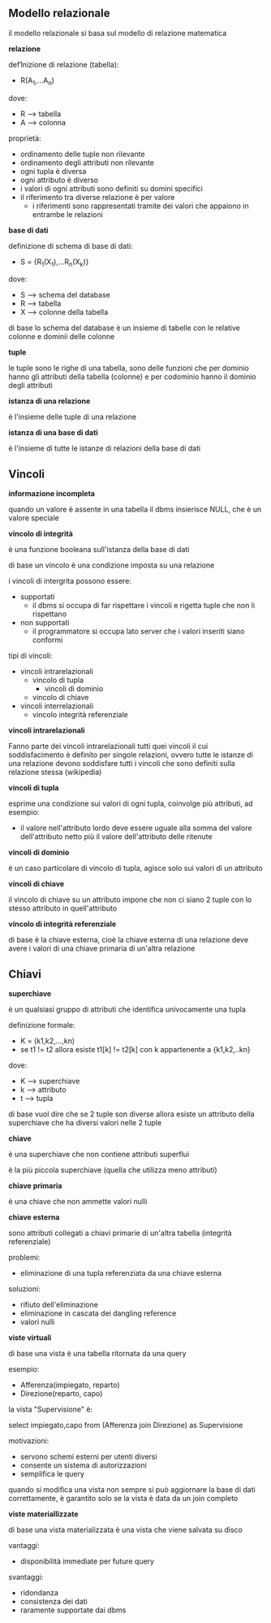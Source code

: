 ## Modello relazionale

il modello relazionale si basa sul modello di relazione matematica

**relazione**

def1nizione di relazione (tabella):
* R(A<sub>1</sub>,...A<sub>n</sub>)

dove:
* R --> tabella
* A --> colonna 

proprietà:
* ordinamento delle tuple non rilevante
* ordinamento degli attributi non rilevante
* ogni tupla è diversa
* ogni attributo è diverso
* i valori di ogni attributi sono definiti su domini specifici
* il riferimento tra diverse relazione è per valore
    * i riferimenti sono rappresentati tramite dei valori che appaiono in entrambe le relazioni

**base di dati**

definizione di schema di base di dati:
+ S = {R<sub>1</sub>(X<sub>1</sub>),...R<sub>n</sub>(X<sub>k</sub>)}

dove:
* S --> schema del database
* R --> tabella
* X --> colonne della tabella

di base lo schema del database è un insieme di tabelle con le relative colonne e dominii delle colonne

**tuple**

le tuple sono le righe di una tabella, sono delle funzioni che per dominio hanno gli attributi della tabella (colonne) e per codominio hanno il dominio degli attributi

**istanza di una relazione**

è l'insieme delle tuple di una relazione

**istanza di una base di dati**

è l'insieme di tutte le istanze di relazioni della base di dati

## Vincoli

**informazione incompleta**

quando un valore è assente in una tabella il dbms insierisce NULL, che è un valore speciale

**vincolo di integrità**

è una funzione booleana sull'istanza della base di dati

di base un vincolo è una condizione imposta su una relazione

i vincoli di intergrita possono essere:
* supportati
    * il dbms si occupa di far rispettare i vincoli e rigetta tuple che non li rispettano
* non supportati
    * il programmatore si occupa lato server che i valori inseriti siano conformi

tipi di vincoli:
* vincoli intrarelazionali
    * vincolo di tupla
        * vincoli di dominio
    * vincolo di chiave
* vincoli interrelazionali
    * vincolo integrità referenziale

**vincoli intrarelazionali**

Fanno parte dei vincoli intrarelazionali tutti quei vincoli il cui soddisfacimento è definito per singole relazioni, ovvero tutte le istanze di una relazione devono soddisfare tutti i vincoli che sono definiti sulla relazione stessa (wikipedia)

**vincoli di tupla**

esprime una condizione sui valori di ogni tupla, coinvolge più attributi, ad esempio:
* il valore nell'attributo lordo deve essere uguale alla somma del valore dell'attributo netto più il valore dell'attributo delle ritenute

**vincoli di dominio**

è un caso particolare di vincolo di tupla, agisce solo sui valori di un attributo

**vincoli di chiave**

il vincolo di chiave su un attributo impone che non ci siano 2 tuple con lo stesso attributo in quell'attributo

**vincolo di integrità referenziale**

di base è la chiave esterna, cioè la chiave esterna di una relazione deve avere i valori di una chiave primaria di un'altra relazione

## Chiavi

**superchiave**

è un qualsiasi gruppo di attributi che identifica univocamente una tupla

definizione formale:
* K = (k1,k2,...,kn)
* se t1 != t2 allora esiste t1\[k\] != t2\[k\] con k appartenente a {k1,k2,..kn}

dove:
* K --> superchiave
* k --> attributo
* t --> tupla

di base vuol dire che se 2 tuple son diverse allora esiste un attributo della superchiave che ha diversi valori nelle 2 tuple

**chiave**

è una superchiave che non contiene attributi superflui

è la più piccola superchiave (quella che utilizza meno attributi)

**chiave primaria**

è una chiave che non ammette valori nulli

**chiave esterna**

sono attributi collegati a chiavi primarie di un'altra tabella (integrità referenziale)

problemi:
* eliminazione di una tupla referenziata da una chiave esterna

soluzioni:
* rifiuto dell'eliminazione
* eliminazione in cascata dei dangling reference
* valori nulli

**viste virtuali**

di base una vista è una tabella ritornata da una query

esempio:
* Afferenza(impiegato, reparto)
* Direzione(reparto, capo)

la vista "Supervisione" è:

select impiegato,capo
from (Afferenza join Direzione) as Supervisione

motivazioni:
* servono schemi esterni per utenti diversi
* consente un sistema di autorizzazioni
* semplifica le query

quando si modifica una vista non sempre si può aggiornare la base di dati correttamente, è garantito solo se la vista è data da un join completo

**viste materiallizzate**

di base una vista materializzata è una vista che viene salvata su disco

vantaggi:
* disponibilità immediate per future query

svantaggi:
* ridondanza
* consistenza dei dati
* raramente supportate dai dbms